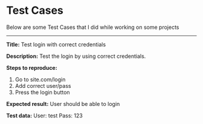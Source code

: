# Test Cases

Below are some Test Cases that I did while working on some projects

----------

**Title:**
Test login with correct credentials

**Description:**
Test the login by using correct credentials.

**Steps to reproduce:**

1. Go to site.com/login
2. Add correct user/pass
3. Press the login button


**Expected result:**
User should be able to login

**Test data:**
User: test Pass: 123

